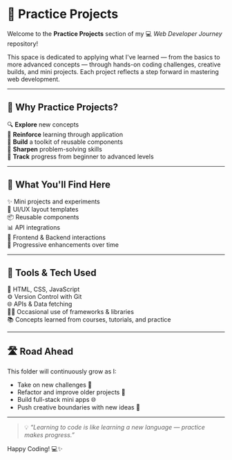 # 🧪 Practice Projects

Welcome to the **Practice Projects** section of my 💻 *Web Developer Journey* repository!

This space is dedicated to applying what I've learned — from the basics to more advanced concepts — through hands-on coding challenges, creative builds, and mini projects. Each project reflects a step forward in mastering web development.

---

## 🌟 Why Practice Projects?

🔍 **Explore** new concepts  
🧠 **Reinforce** learning through application  
🧰 **Build** a toolkit of reusable components  
🎯 **Sharpen** problem-solving skills  
🚀 **Track** progress from beginner to advanced levels

---

## 🧭 What You'll Find Here

✨ Mini projects and experiments  
🎨 UI/UX layout templates  
📦 Reusable components  
📊 API integrations  
🔄 Frontend & Backend interactions  
📁 Progressive enhancements over time

---

## 🔧 Tools & Tech Used

🧱 HTML, CSS, JavaScript  
⚙️ Version Control with Git  
🌐 APIs & Data fetching  
🧑‍💻 Occasional use of frameworks & libraries  
📚 Concepts learned from courses, tutorials, and practice

---

## 🛣️ Road Ahead

This folder will continuously grow as I:

- Take on new challenges 🧩  
- Refactor and improve older projects 🔁  
- Build full-stack mini apps 🌐  
- Push creative boundaries with new ideas 🎨

---

> 💡 *“Learning to code is like learning a new language — practice makes progress.”*  

Happy Coding! 💻✨  


